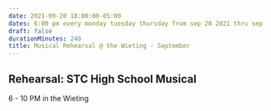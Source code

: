 ```yaml
---
date: 2021-09-20 18:00:00-05:00
dates: 6:00 pm every monday tuesday thursday from sep 20 2021 thru sep 30 2021
draft: false
durationMinutes: 240
title: Musical Rehearsal @ the Wieting - September
---
```


## Rehearsal: STC High School Musical 
6 - 10 PM in the Wieting